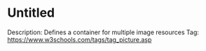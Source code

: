 # Untitled

Description: Defines a container for multiple image resources
Tag: https://www.w3schools.com/tags/tag_picture.asp